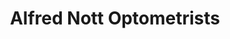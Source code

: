 ---
title: "Alfred Nott Optometrists"
url: /port-melbourne/alfred-nott-optometrists/
shop: optician
---